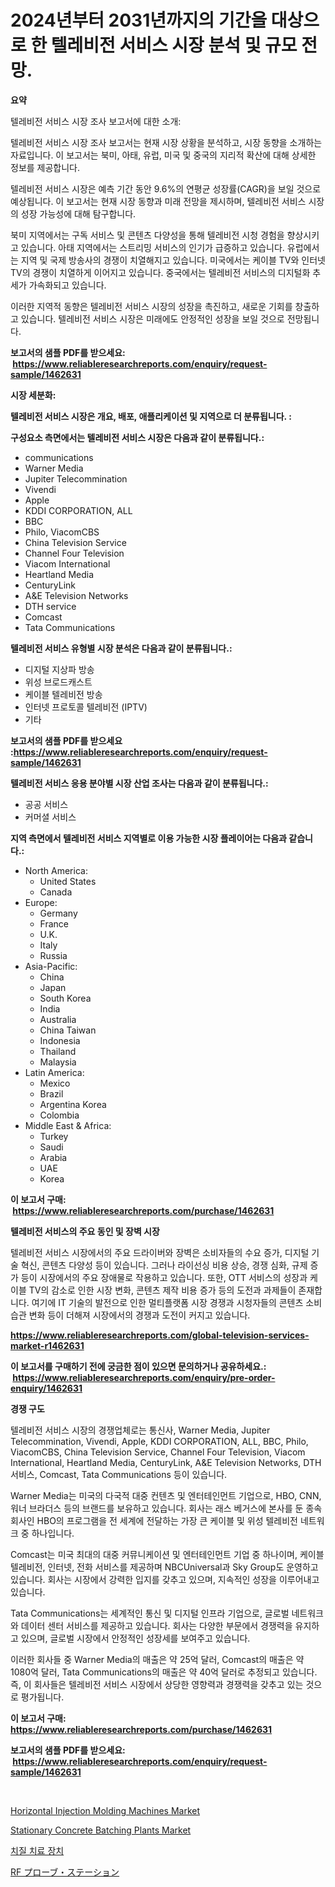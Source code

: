 <p><h1>2024년부터 2031년까지의 기간을 대상으로 한 텔레비전 서비스 시장 분석 및 규모 전망.</h1></p><p><strong>요약</strong></p>
<p><p>텔레비전 서비스 시장 조사 보고서에 대한 소개:</p><p>텔레비전 서비스 시장 조사 보고서는 현재 시장 상황을 분석하고, 시장 동향을 소개하는 자료입니다. 이 보고서는 북미, 아태, 유럽, 미국 및 중국의 지리적 확산에 대해 상세한 정보를 제공합니다.</p><p>텔레비전 서비스 시장은 예측 기간 동안 9.6%의 연평균 성장률(CAGR)을 보일 것으로 예상됩니다. 이 보고서는 현재 시장 동향과 미래 전망을 제시하며, 텔레비전 서비스 시장의 성장 가능성에 대해 탐구합니다.</p><p>북미 지역에서는 구독 서비스 및 콘텐츠 다양성을 통해 텔레비전 시청 경험을 향상시키고 있습니다. 아태 지역에서는 스트리밍 서비스의 인기가 급증하고 있습니다. 유럽에서는 지역 및 국제 방송사의 경쟁이 치열해지고 있습니다. 미국에서는 케이블 TV와 인터넷 TV의 경쟁이 치열하게 이어지고 있습니다. 중국에서는 텔레비전 서비스의 디지털화 추세가 가속화되고 있습니다.</p><p>이러한 지역적 동향은 텔레비전 서비스 시장의 성장을 촉진하고, 새로운 기회를 창출하고 있습니다. 텔레비전 서비스 시장은 미래에도 안정적인 성장을 보일 것으로 전망됩니다.</p></p>
<p><strong>보고서의 샘플 PDF를 받으세요: &nbsp;<a href="https://www.reliableresearchreports.com/enquiry/request-sample/1462631">https://www.reliableresearchreports.com/enquiry/request-sample/1462631</a></strong></p>
<p><strong>시장 세분화:</strong></p>
<p><strong> 텔레비전 서비스 시장은 개요, 배포, 애플리케이션 및 지역으로 더 분류됩니다. :</strong></p>
<p><strong>구성요소 측면에서는 텔레비전 서비스 시장은 다음과 같이 분류됩니다.:</strong></p>
<p><ul><li>communications</li><li>Warner Media</li><li>Jupiter Telecommination</li><li>Vivendi</li><li>Apple</li><li>KDDI CORPORATION, ALL</li><li>BBC</li><li>Philo, ViacomCBS</li><li>China Television Service</li><li>Channel Four Television</li><li>Viacom International</li><li>Heartland Media</li><li>CenturyLink</li><li>A&E Television Networks</li><li>DTH service</li><li>Comcast</li><li>Tata Communications</li></ul></p>
<p><strong> 텔레비전 서비스 유형별 시장 분석은 다음과 같이 분류됩니다.:</strong></p>
<p><ul><li>디지털 지상파 방송</li><li>위성 브로드캐스트</li><li>케이블 텔레비전 방송</li><li>인터넷 프로토콜 텔레비전 (IPTV)</li><li>기타</li></ul></p>
<p><strong>보고서의 샘플 PDF를 받으세요 :<a href="https://www.reliableresearchreports.com/enquiry/request-sample/1462631">https://www.reliableresearchreports.com/enquiry/request-sample/1462631</a></strong></p>
<p><strong> 텔레비전 서비스 응용 분야별 시장 산업 조사는 다음과 같이 분류됩니다.:</strong></p>
<p><ul><li>공공 서비스</li><li>커머셜 서비스</li></ul></p>
<p><strong>지역 측면에서 텔레비전 서비스 지역별로 이용 가능한 시장 플레이어는 다음과 같습니다.:</strong></p>
<p><ul>
    <li>
        North America:
        <ul>
            <li>United States</li>
            <li>Canada</li>
        </ul>
    </li>
    <li>
        Europe:
        <ul>
            <li>Germany</li>
            <li>France</li>
            <li>U.K.</li>
            <li>Italy</li>
            <li>Russia</li>
        </ul>
    </li>
    <li>
        Asia-Pacific:
        <ul>
            <li>China</li>
            <li>Japan</li>
            <li>South Korea</li>
            <li>India</li>
            <li>Australia</li>
            <li>China Taiwan</li>
            <li>Indonesia</li>
            <li>Thailand</li>
            <li>Malaysia</li>
        </ul>
    </li>
    <li>
        Latin America:
        <ul>
            <li>Mexico</li>
            <li>Brazil</li>
            <li>Argentina Korea</li>
            <li>Colombia</li>
        </ul>
    </li>
    <li>
        Middle East & Africa:
        <ul>
            <li>Turkey</li>
            <li>Saudi</li>
            <li>Arabia</li>
            <li>UAE</li>
            <li>Korea</li>
        </ul>
    </li>
    </ul></p>
<p><strong>이 보고서 구매: &nbsp;<a href="https://www.reliableresearchreports.com/purchase/1462631">https://www.reliableresearchreports.com/purchase/1462631</a></strong></p>
<p><strong>텔레비전 서비스의 주요 동인 및 장벽 시장</strong></p>
<p><p>텔레비전 서비스 시장에서의 주요 드라이버와 장벽은 소비자들의 수요 증가, 디지털 기술 혁신, 콘텐츠 다양성 등이 있습니다. 그러나 라이선싱 비용 상승, 경쟁 심화, 규제 증가 등이 시장에서의 주요 장애물로 작용하고 있습니다. 또한, OTT 서비스의 성장과 케이블 TV의 감소로 인한 시장 변화, 콘텐츠 제작 비용 증가 등의 도전과 과제들이 존재합니다. 여기에 IT 기술의 발전으로 인한 멀티플랫폼 시장 경쟁과 시청자들의 콘텐츠 소비 습관 변화 등이 더해져 시장에서의 경쟁과 도전이 커지고 있습니다.</p></p>
<p><strong><a href="https://www.reliableresearchreports.com/global-television-services-market-r1462631">https://www.reliableresearchreports.com/global-television-services-market-r1462631</a></strong></p>
<p><strong>이 보고서를 구매하기 전에 궁금한 점이 있으면 문의하거나 공유하세요.: &nbsp;<a href="https://www.reliableresearchreports.com/enquiry/pre-order-enquiry/1462631">https://www.reliableresearchreports.com/enquiry/pre-order-enquiry/1462631</a></strong></p>
<p><strong>경쟁 구도</strong></p>
<p><p>텔레비전 서비스 시장의 경쟁업체로는 통신사, Warner Media, Jupiter Telecommination, Vivendi, Apple, KDDI CORPORATION, ALL, BBC, Philo, ViacomCBS, China Television Service, Channel Four Television, Viacom International, Heartland Media, CenturyLink, A&E Television Networks, DTH 서비스, Comcast, Tata Communications 등이 있습니다.</p><p>Warner Media는 미국의 다국적 대중 컨텐츠 및 엔터테인먼트 기업으로, HBO, CNN, 워너 브라더스 등의 브랜드를 보유하고 있습니다. 회사는 래스 베거스에 본사를 둔 종속회사인 HBO의 프로그램을 전 세계에 전달하는 가장 큰 케이블 및 위성 텔레비전 네트워크 중 하나입니다.</p><p>Comcast는 미국 최대의 대중 커뮤니케이션 및 엔터테인먼트 기업 중 하나이며, 케이블 텔레비전, 인터넷, 전화 서비스를 제공하며 NBCUniversal과 Sky Group도 운영하고 있습니다. 회사는 시장에서 강력한 입지를 갖추고 있으며, 지속적인 성장을 이루어내고 있습니다.</p><p>Tata Communications는 세계적인 통신 및 디지털 인프라 기업으로, 글로벌 네트워크와 데이터 센터 서비스를 제공하고 있습니다. 회사는 다양한 부문에서 경쟁력을 유지하고 있으며, 글로벌 시장에서 안정적인 성장세를 보여주고 있습니다.</p><p>이러한 회사들 중 Warner Media의 매출은 약 25억 달러, Comcast의 매출은 약 1080억 달러, Tata Communications의 매출은 약 40억 달러로 추정되고 있습니다.즉, 이 회사들은 텔레비전 서비스 시장에서 상당한 영향력과 경쟁력을 갖추고 있는 것으로 평가됩니다.</p></p>
<p><strong>이 보고서 구매: &nbsp; <a href="https://www.reliableresearchreports.com/purchase/1462631">https://www.reliableresearchreports.com/purchase/1462631</a></strong></p>
<p><strong>보고서의 샘플 PDF를 받으세요: &nbsp;<a href="https://www.reliableresearchreports.com/enquiry/request-sample/1462631">https://www.reliableresearchreports.com/enquiry/request-sample/1462631</a></strong><strong></strong></p>
<p>&nbsp;</p>
<p><p><a href="https://github.com/prosalinda88/Market-Research-Report-List-4/blob/main/horizontal-injection-molding-machines-market.md">Horizontal Injection Molding Machines Market</a></p><p><a href="https://github.com/globismark/Market-Research-Report-List-2/blob/main/stationary-concrete-batching-plants-market.md">Stationary Concrete Batching Plants Market</a></p><p><a href="https://medium.com/@electat2023/%ED%95%AD%EB%AC%B8%EC%A3%BC%EC%9C%84%EC%97%BC-%EC%B9%98%EB%A3%8C-%EC%9E%A5%EC%B9%98-%EC%8B%9C%EC%9E%A5-%EB%B3%B4%EA%B3%A0%EC%84%9C%EB%8A%94%EC%9D%B4-%EC%8B%9C%EC%9E%A5%EC%9D%98-%EC%B5%9C%EC%8B%A0-%ED%8A%B8%EB%A0%8C%EB%93%9C-%EB%B0%8F-%EC%84%B1%EC%9E%A5-%EA%B8%B0%ED%9A%8C%EB%A5%BC-%EB%B3%B4%EC%97%AC%EC%A4%8D%EB%8B%88%EB%8B%A4-1f6edf0de387">치질 치료 장치</a></p><p><a href="https://github.com/ksxzwxabcuynh011/Market-Research-Report-List-1/blob/main/671447633293.md">RF プローブ・ステーション</a></p></p>